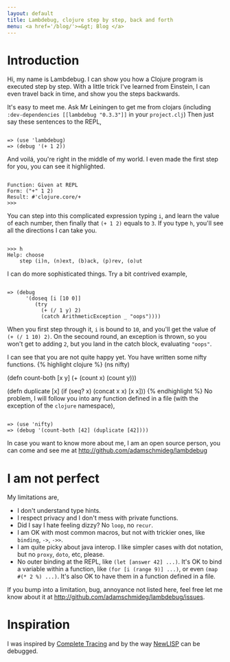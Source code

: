 ```yaml
---
layout: default
title: Lambdebug, clojure step by step, back and forth
menu: <a href='/blog/'>=&gt; Blog </a>
---
```

# Introduction

Hi, my name is Lambdebug.  I can show you how a Clojure program is
executed step by step.  With a little trick I've learned from
Einstein, I can even travel back in time, and show you the steps
backwards.

It's easy to meet me.  Ask Mr Leiningen to get me from clojars
(including `:dev-dependencies [[lambdebug "0.3.3"]]` in your
`project.clj`)
Then just say these sentences to the REPL,

<div class='repl'><pre><code>
=> (use 'lambdebug)
=> (debug '(+ 1 2))
</code></pre></div>

And voilá, you're right in the middle of my world.  I even made the
first step for you, you can see it highlighted.

<div class='repl'><pre><code>
Function: Given at REPL
Form: ("<span class='hl'>+</span>" 1 2)
Result: #'clojure.core/+
>>>
</code></pre></div>

You can step into this complicated expression typing `i`, and learn the
value of each number, then finally that `(+ 1 2)` equals to `3`.
If you type `h`, you'll see all the directions I can take you.

<div class='repl'><pre><code>
>>> h
Help: choose
    step (i)n, (n)ext, (b)ack, (p)rev, (o)ut
</code></pre></div>

I can do more sophisticated things.  Try a bit contrived example,

<div class='repl'><pre><code>
=> (debug
      '(doseq [i [10 0]]
         (try
           (+ (/ 1 y) 2)
           (catch ArithmeticException _ "oops"))))
</code></pre></div>

When you first step through it, `i` is bound to `10`, and you'll get
the value of `(+ (/ 1 10) 2)`.  On the secound round, an exception is
thrown, so you won't get to adding `2`, but you land in the catch block,
evaluating `"oops"`.

I can see that you are not quite happy yet.  You have written some nifty
functions.
{% highlight clojure %}
(ns nifty)

(defn count-both
  [x y]
  (+ (count x) (count y)))

(defn duplicate
  [x]
  (if (seq? x)
    (concat x x)
    [x x]))
{% endhighlight %}
No problem, I will follow you into any function defined in a file (with
the exception of the `clojure` namespace),

<div class='repl'><pre><code>
=> (use 'nifty)
=> (debug '(count-both [42] (duplicate [42])))
</code></pre></div>

In case you want to know more about me, I am an open source person,
you can come and see me at
<http://github.com/adamschmideg/lambdebug>

# I am not perfect

My limitations are,
 * I don't understand type hints.
 * I respect privacy and I don't mess with private functions.
 * Did I say I hate feeling dizzy?  No `loop`, no `recur`.
 * I am OK with most common macros, but not with trickier ones, like `binding`, `->`, `->>`.
 * I am quite picky about java interop.  I like simpler cases with dot
  notation, but no `proxy`, `doto`, etc, please.
 * No outer binding at the REPL, like `(let [answer 42] ...)`.
   It's OK to bind a variable within a function, like `(for [i (range
   9)] ...)`, or even `(map #(* 2 %) ...)`.
   It's also OK to have them in a function defined in a file.

If you bump into a limitation, bug, annoyance not listed here, feel free
let me know about it at
<http://github.com/adamschmideg/lambdebug/issues>.

# Inspiration

I was inspired by
[Complete Tracing](http://wave.thewe.net/2009/12/17/logging-and-debugging-in-clojure-followup-complete-tracing/)
and by the way [NewLISP](http://www.newlisp.org/) can be debugged.
